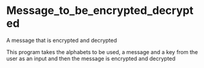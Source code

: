 # Message_to_be_encrypted_decrypted
A message that is encrypted and decrypted

This program takes the alphabets to be used, a message
and a key from the user as an input and then the 
message is encrypted and decrypted

